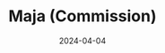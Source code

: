 ---
title: Maja (Commission)
fulltitle: Maja (Commission)

date: 2024-04-04

tags:
- 2024
categories:
- commission
keywords:
- 2024

rgb: 212, 132, 97

url: /stories/maja/
image: /images/fullres/maja.jpg
caption: Commission for a TTRPG.
---